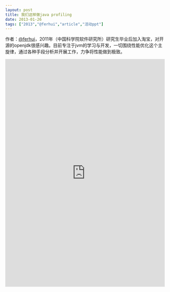 ```yaml
---
layout: post
title: 我们这样做java profiling
date: 2013-01-26
tags: ["2013","@ferhui","article","活动ppt"]
---
```


作者：[@ferhui](http://weibo.com/u/2651541140)，2011年（中国科学院软件研究所）研究生毕业后加入淘宝，对开源的openjdk很感兴趣。目前专注于jvm的学习与开发，一切围绕性能优化这个主旋律，通过各种手段分析并开展工作，力争将性能做到极致。

<embed src="http://greenteajug.github.io/images/我们这样做Java-Profiling.pdf" type="application/pdf" height="720" width="100%" />